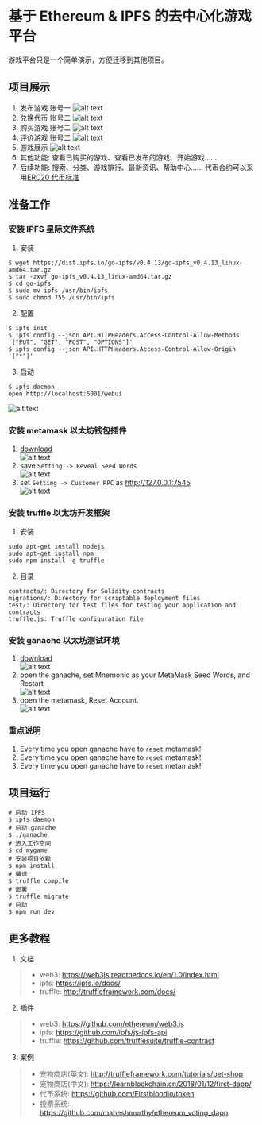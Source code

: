 # 基于 Ethereum & IPFS 的去中心化游戏平台
游戏平台只是一个简单演示，方便迁移到其他项目。

## 项目展示
1. 发布游戏 账号一
![alt text](docs/1.png "title")
2. 兑换代币 账号二
![alt text](docs/2.png "title")
3. 购买游戏 账号二
![alt text](docs/3.png "title")
4. 评价游戏 账号二
![alt text](docs/4.png "title")
5. 游戏展示
![alt text](docs/5.png "title")
6. 其他功能: 查看已购买的游戏、查看已发布的游戏、开始游戏......
7. 后续功能: 搜索、分类、游戏排行、最新资讯、帮助中心......
代币合约可以采用[ERC20 代币标准](https://github.com/ethereum/EIPs/blob/master/EIPS/eip-20.md)

## 准备工作

### 安装 IPFS 星际文件系统
1. 安装
```
$ wget https://dist.ipfs.io/go-ipfs/v0.4.13/go-ipfs_v0.4.13_linux-amd64.tar.gz
$ tar -zxvf go-ipfs_v0.4.13_linux-amd64.tar.gz
$ cd go-ipfs
$ sudo mv ipfs /usr/bin/ipfs
$ sudo chmod 755 /usr/bin/ipfs
```
2. 配置
```
$ ipfs init
$ ipfs config --json API.HTTPHeaders.Access-Control-Allow-Methods '["PUT", "GET", "POST", "OPTIONS"]'
$ ipfs config --json API.HTTPHeaders.Access-Control-Allow-Origin '["*"]'
```
3. 启动
```
$ ipfs daemon
open http://localhost:5001/webui
```
![alt text](docs/6.png "title")

### 安装 metamask 以太坊钱包插件
1. [download](https://chrome.google.com/webstore/category/extensions)  
![alt text](docs/7.png "title")
2. save `Setting -> Reveal Seed Words`  
![alt text](docs/8.png "title")
3. set `Setting -> Customer RPC` as http://127.0.0.1:7545  
![alt text](docs/9.png "title")

### 安装 truffle 以太坊开发框架
1. 安装
```
sudo apt-get install nodejs
sudo apt-get install npm
sudo npm install -g truffle
```
2. 目录
```
contracts/: Directory for Solidity contracts
migrations/: Directory for scriptable deployment files
test/: Directory for test files for testing your application and contracts
truffle.js: Truffle configuration file
```

### 安装 ganache 以太坊测试环境
1. [download](http://truffleframework.com/ganache/)  
![alt text](docs/10.png "title")
2. open the ganache, set Mnemonic as your MetaMask Seed Words, and Restart  
![alt text](docs/11.png "title")
3. open the metamask, Reset Account.  
![alt text](docs/12.png "title")

### 重点说明
1. Every time you open ganache have to `reset` metamask!
2. Every time you open ganache have to `reset` metamask!
3. Every time you open ganache have to `reset` metamask!

## 项目运行
```
# 启动 IPFS
$ ipfs daemon
# 启动 ganache
$ ./ganache
# 进入工作空间
$ cd mygame
# 安装项目依赖
$ npm install
# 编译
$ truffle compile
# 部署
$ truffle migrate
# 启动
$ npm run dev
```

## 更多教程
1. 文档
>* web3: https://web3js.readthedocs.io/en/1.0/index.html
>* ipfs: https://ipfs.io/docs/
>* truffle: http://truffleframework.com/docs/
2. 插件
>* web3: https://github.com/ethereum/web3.js
>* ipfs: https://github.com/ipfs/js-ipfs-api
>* truffle: https://github.com/trufflesuite/truffle-contract
3. 案例
>* 宠物商店(英文): http://truffleframework.com/tutorials/pet-shop
>* 宠物商店(中文): https://learnblockchain.cn/2018/01/12/first-dapp/
>* 代币系统: https://github.com/Firstbloodio/token
>* 投票系统: https://github.com/maheshmurthy/ethereum_voting_dapp